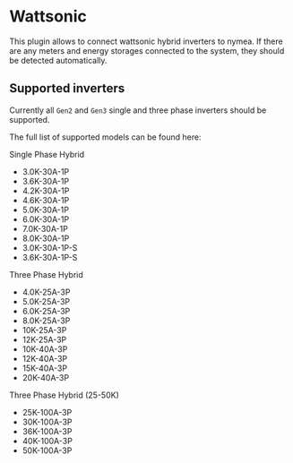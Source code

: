 # Wattsonic

This plugin allows to connect wattsonic hybrid inverters to nymea. If there are any meters and energy storages connected to the system, they should be detected automatically.

## Supported inverters

Currently all `Gen2` and `Gen3` single and three phase inverters should be supported.

The full list of supported models can be found here:

Single Phase Hybrid

* 3.0K-30A-1P
* 3.6K-30A-1P
* 4.2K-30A-1P
* 4.6K-30A-1P
* 5.0K-30A-1P
* 6.0K-30A-1P
* 7.0K-30A-1P
* 8.0K-30A-1P
* 3.0K-30A-1P-S
* 3.6K-30A-1P-S

Three Phase Hybrid

* 4.0K-25A-3P
* 5.0K-25A-3P
* 6.0K-25A-3P
* 8.0K-25A-3P
* 10K-25A-3P
* 12K-25A-3P
* 10K-40A-3P
* 12K-40A-3P
* 15K-40A-3P
* 20K-40A-3P


Three Phase Hybrid (25-50K)

* 25K-100A-3P
* 30K-100A-3P
* 36K-100A-3P
* 40K-100A-3P
* 50K-100A-3P
